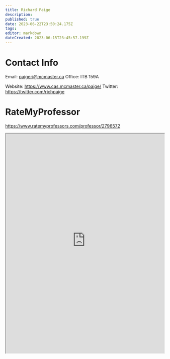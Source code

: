 ```yaml
---
title: Richard Paige
description: 
published: true
date: 2023-06-22T23:50:24.175Z
tags: 
editor: markdown
dateCreated: 2023-06-15T23:45:57.199Z
---
```


# Contact Info
Email: paigeri@mcmaster.ca
Office: ITB 159A

Website: https://www.cas.mcmaster.ca/paige/
Twitter: https://twitter.com/richpaige

# RateMyProfessor
https://www.ratemyprofessors.com/professor/2796572
<iframe src="https://www.ratemyprofessors.com/professor/2796572" title="RateMyProfessors" width=100% height=700px />
